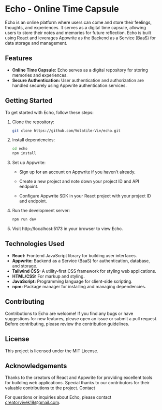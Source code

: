 # Echo - Online Time Capsule

Echo is an online platform where users can come and store their feelings, thoughts, and experiences. It serves as a digital time capsule, allowing users to store their notes and memories for future reflection. Echo is built using React and leverages Appwrite as the Backend as a Service (BaaS) for data storage and management.

## Features

- **Online Time Capsule:** Echo serves as a digital repository for storing memories and experiences.
- **Secure Authentication:** User authentication and authorization are handled securely using Appwrite authentication services.

## Getting Started

To get started with Echo, follow these steps:

1. Clone the repository:

   ```bash
   git clone https://github.com/Volatile-Viv/echo.git
   ```

2. Install dependencies:

   ```bash
   cd echo
   npm install
   ```

3. Set up Appwrite:

   - Sign up for an account on Appwrite if you haven't already.

   - Create a new project and note down your project ID and API endpoint.

   - Configure Appwrite SDK in your React project with your project ID and endpoint.

4. Run the development server:

   ```bash
   npm run dev
   ```

5. Visit http://localhost:5173 in your browser to view Echo.

## Technologies Used

- **React:** Frontend JavaScript library for building user interfaces.
- **Appwrite:** Backend as a Service (BaaS) for authentication, database, and storage.
- **Tailwind CSS:** A utility-first CSS framework for styling web applications.
- **HTML/CSS:** For markup and styling.
- **JavaScript:** Programming language for client-side scripting.
- **npm:** Package manager for installing and managing dependencies.

## Contributing

Contributions to Echo are welcome! If you find any bugs or have suggestions for new features, please open an issue or submit a pull request. Before contributing, please review the contribution guidelines.

## License

This project is licensed under the MIT License.

## Acknowledgements

Thanks to the creators of React and Appwrite for providing excellent tools for building web applications.
Special thanks to our contributors for their valuable contributions to the project.
Contact

For questions or inquiries about Echo, please contact creatorvivek18@gmail.com.
